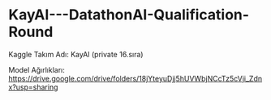 # KayAI---DatathonAI-Qualification-Round
Kaggle  Takım Adı: KayAI (private 16.sıra)


Model Ağırlıkları: https://drive.google.com/drive/folders/18jYteyuDjj5hUVWbjNCcTz5cVji_Zdnx?usp=sharing
